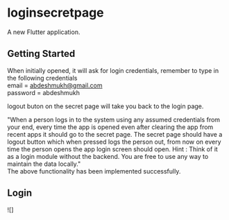 # loginsecretpage

A new Flutter application.

## Getting Started

When initially opened, it will ask for login credentials, remember to type in the following credentials<br>
email = abdeshmukh@gmail.com<br>
password = abdeshmukh

logout buton on the secret page will take you back to the login page.

"When a person logs in to the system using any assumed credentials from your end, every time
the app is opened even after clearing the app from recent apps it should go to the secret page.
The secret page should have a logout button which when pressed logs the person out, from now
on every time the person opens the app login screen should open.
Hint : Think of it as a login module without the backend. You are free to use any way to maintain
the data locally."<br>
The above functionality has been implemented successfully.<br>

## Login
![]
